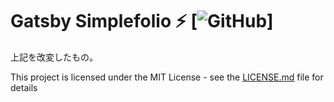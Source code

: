 # Gatsby Simplefolio ⚡️ [![GitHub](https://img.shields.io/github/license/cobidev/gatsby-simplefolio?color=blue)]

上記を改変したもの。

This project is licensed under the MIT License - see the [LICENSE.md](LICENSE.md) file for details